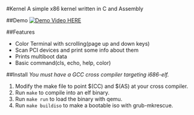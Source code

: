 #Kernel
A simple x86 kernel written in C and Assembly

##Demo
[![Demo Video HERE](https://img.youtube.com/vi/McJ6sdyONg8/0.jpg)](https://www.youtube.com/watch?v=McJ6sdyONg8)

##Features
  * Color Terminal with scrolling(page up and down keys)
  * Scan PCI devices and print some info about them
  * Prints multiboot data
  * Basic command(cls, echo, help, color)

##Install
  *You must have a GCC cross compiler targeting i686-elf.*
  1. Modify the make file to point $(CC) and $(AS) at your cross compiler.
  2. Run `make` to compile into an elf binary.
  3. Run `make run` to load the binary with qemu.
  4. Run `make buildiso` to make a bootable iso with grub-mkrescue.
